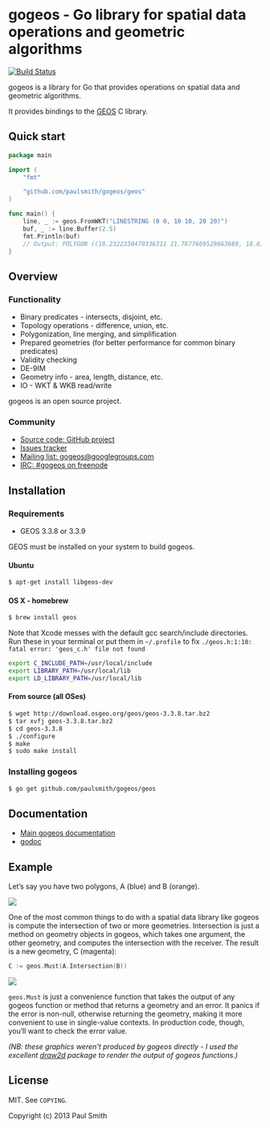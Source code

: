gogeos - Go library for spatial data operations and geometric algorithms
========================================================================

[![Build Status](https://travis-ci.org/paulsmith/gogeos.png?branch=master)](https://travis-ci.org/paulsmith/gogeos)

gogeos is a library for Go that provides operations on spatial data and
geometric algorithms.

It provides bindings to the [GEOS](http://trac.osgeo.org/geos/) C library.

Quick start
-----------

```go
package main

import (
	"fmt"

	"github.com/paulsmith/gogeos/geos"
)

func main() {
	line, _ := geos.FromWKT("LINESTRING (0 0, 10 10, 20 20)")
	buf, _ := line.Buffer(2.5)
	fmt.Println(buf)
	// Output: POLYGON ((18.2322330470336311 21.7677669529663689, 18.61…
}
```

Overview
--------

### Functionality

 * Binary predicates - intersects, disjoint, etc.
 * Topology operations - difference, union, etc.
 * Polygonization, line merging, and simplification
 * Prepared geometries (for better performance for common binary predicates)
 * Validity checking
 * DE-9IM
 * Geometry info - area, length, distance, etc.
 * IO - WKT & WKB read/write

gogeos is an open source project.

### Community

 * [Source code: GitHub project](https://github.com/paulsmith/gogeos)
 * [Issues tracker](https://github.com/paulsmith/gogeos/issues)
 * [Mailing list: gogeos@googlegroups.com](https://groups.google.com/forum/?fromgroups#!forum/gogeos)
 * [IRC: #gogeos on freenode](irc://irc.freenode.net/gogeos)

Installation
------------

### Requirements

 * GEOS 3.3.8 or 3.3.9

GEOS must be installed on your system to build gogeos.

#### Ubuntu

```bash
$ apt-get install libgeos-dev
```

#### OS X - homebrew

```bash
$ brew install geos
```

Note that Xcode messes with the default gcc search/include directories.
Run these in your terminal or put them in `~/.profile` to fix `./geos.h:1:10: fatal error: 'geos_c.h' file not found`

````bash
export C_INCLUDE_PATH=/usr/local/include
export LIBRARY_PATH=/usr/local/lib
export LD_LIBRARY_PATH=/usr/local/lib
````

#### From source (all OSes)

```bash
$ wget http://download.osgeo.org/geos/geos-3.3.8.tar.bz2
$ tar xvfj geos-3.3.8.tar.bz2
$ cd geos-3.3.8
$ ./configure
$ make
$ sudo make install
```

### Installing gogeos

```bash
$ go get github.com/paulsmith/gogeos/geos
```

Documentation
-------------

 * [Main gogeos documentation](http://paulsmith.github.io/gogeos/)
 * [godoc](http://godoc.org/github.com/paulsmith/gogeos/geos)

Example
-------

Let’s say you have two polygons, A (blue) and B (orange).

![](http://paulsmith.github.io/gogeos/img/example2-a-b.png)

One of the most common things to do with a spatial data library like gogeos is
compute the intersection of two or more geometries. Intersection is just
a method on geometry objects in gogeos, which takes one argument, the other
geometry, and computes the intersection with the receiver. The result is a new
geometry, C (magenta):

```go
C := geos.Must(A.Intersection(B))
```

![](http://paulsmith.github.io/gogeos/img/example3-intersection.png)

`geos.Must` is just a convenience function that takes the output of any gogeos
function or method that returns a geometry and an error. It panics if the
error is non-null, otherwise returning the geometry, making it more convenient
to use in single-value contexts. In production code, though, you’ll want to
check the error value.

*(NB: these graphics weren't produced by gogeos directly - I used the
excellent [draw2d](http://code.google.com/p/draw2d/draw2d) package to render
the output of gogeos functions.)*

License
-------

MIT. See `COPYING`.

Copyright (c) 2013 Paul Smith

